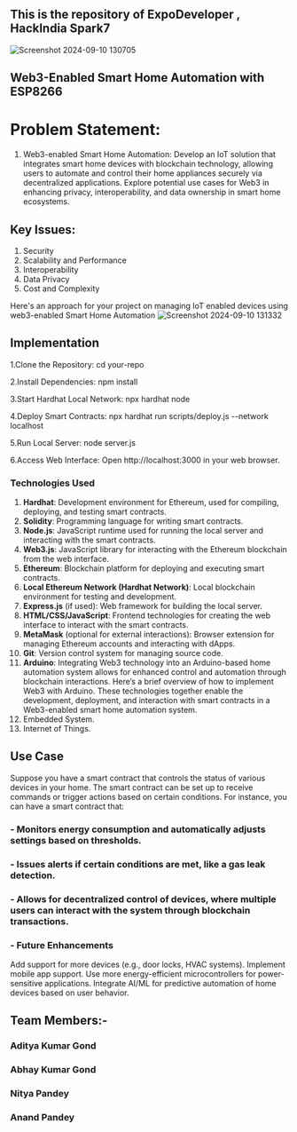 ## This is the repository of ExpoDeveloper , HackIndia Spark7

![Screenshot 2024-09-10 130705](https://github.com/user-attachments/assets/78bccfbd-577c-41bb-9ab5-206787994006)

## Web3-Enabled Smart Home Automation with ESP8266 

# Problem Statement:
1.	Web3-enabled Smart Home Automation: Develop an IoT solution that integrates smart home devices with blockchain technology, allowing users to automate and control their home appliances securely via decentralized applications. Explore potential use cases for Web3 in enhancing privacy, interoperability, and data ownership in smart home ecosystems.

## Key Issues: 
1. Security
2. Scalability and Performance
3. Interoperability
4. Data Privacy
5. Cost and Complexity

Here's an approach for your project on managing IoT enabled devices using web3-enabled Smart Home Automation
![Screenshot 2024-09-10 131332](https://github.com/user-attachments/assets/fcb82a05-9f1b-4c35-abb4-b161cb448b28)

## Implementation
1.Clone the Repository:
  cd your-repo
  
2.Install Dependencies:
npm install

3.Start Hardhat Local Network:
npx hardhat node

4.Deploy Smart Contracts:
npx hardhat run scripts/deploy.js --network localhost

5.Run Local Server:
node server.js

6.Access Web Interface:
Open http://localhost:3000 in your web browser.

### **Technologies Used**

1. **Hardhat**: Development environment for Ethereum, used for compiling, deploying, and testing smart contracts.
2. **Solidity**: Programming language for writing smart contracts.
3. **Node.js**: JavaScript runtime used for running the local server and interacting with the smart contracts.
4. **Web3.js**: JavaScript library for interacting with the Ethereum blockchain from the web interface.
5. **Ethereum**: Blockchain platform for deploying and executing smart contracts.
6. **Local Ethereum Network (Hardhat Network)**: Local blockchain environment for testing and development.
7. **Express.js** (if used): Web framework for building the local server.
8. **HTML/CSS/JavaScript**: Frontend technologies for creating the web interface to interact with the smart contracts.
9. **MetaMask** (optional for external interactions): Browser extension for managing Ethereum accounts and interacting with dApps.
10. **Git**: Version control system for managing source code.
11. **Arduino**: Integrating Web3 technology into an Arduino-based home automation system allows for enhanced control and automation through blockchain interactions. Here’s a brief overview of how to implement Web3 with Arduino.
These technologies together enable the development, deployment, and interaction with smart contracts in a Web3-enabled smart home automation system.
12. Embedded System.
13. Internet of Things. 

## Use Case

Suppose you have a smart contract that controls the status of various devices in your home. The smart contract can be set up to receive commands or trigger actions based on certain conditions. For instance, you can have a smart contract that:

### - Monitors energy consumption and automatically adjusts settings based on thresholds.
### - Issues alerts if certain conditions are met, like a gas leak detection.
### - Allows for decentralized control of devices, where multiple users can interact with the system through blockchain transactions.


### - Future Enhancements
Add support for more devices (e.g., door locks, HVAC systems).
Implement mobile app support.
Use more energy-efficient microcontrollers for power-sensitive applications.
Integrate AI/ML for predictive automation of home devices based on user behavior.

## Team Members:-
### Aditya Kumar Gond 
### Abhay Kumar Gond
### Nitya Pandey 
### Anand Pandey 